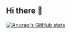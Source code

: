 ## Hi there 👋
[![Anurag's GitHub stats](https://github-readme-stats.vercel.app/api?username=SHYAMSUNDAR2396&theme=radical)](https://github.com/anuraghazra/github-readme-stats)
<!--
**SHYAMSUNDAR2396/SHYAMSUNDAR2396** is a ✨ _special_ ✨ repository because its `README.md` (this file) appears on your GitHub profile.

Here are some ideas to get you started:

- 🔭 I’m currently working on ...
- 🌱 I’m currently learning ...
- 👯 I’m looking to collaborate on ...
- 🤔 I’m looking for help with ...
- 💬 Ask me about ...
- 📫 How to reach me: ...
- 😄 Pronouns: ...
- ⚡ Fun fact: ...
-->
